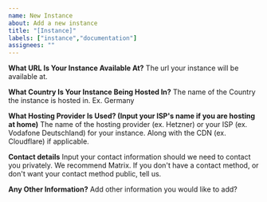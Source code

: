 ```yaml
---
name: New Instance
about: Add a new instance
title: "[Instance]"
labels: ["instance","documentation"]
assignees: ""
---
```


**What URL Is Your Instance Available At?**
The url your instance will be available at.

**What Country Is Your Instance Being Hosted In?**
The name of the Country the instance is hosted in. Ex. Germany

**What Hosting Provider Is Used? (Input your ISP's name if you are hosting at home)**
The name of the hosting provider (ex. Hetzner) or your ISP (ex. Vodafone Deutschland) for your instance. Along with the CDN (ex. Cloudflare) if applicable.

**Contact details**
Input your contact information should we need to contact you privately. We recommend Matrix. If you don't have a contact method, or don't want your contact method public, tell us.

**Any Other Information?**
Add other information you would like to add?
